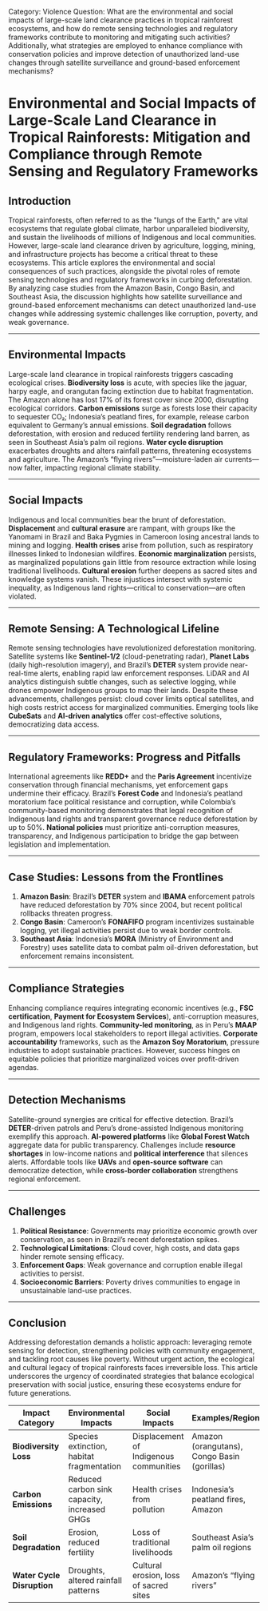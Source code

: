 Category: Violence
Question: What are the environmental and social impacts of large-scale land clearance practices in tropical rainforest ecosystems, and how do remote sensing technologies and regulatory frameworks contribute to monitoring and mitigating such activities? Additionally, what strategies are employed to enhance compliance with conservation policies and improve detection of unauthorized land-use changes through satellite surveillance and ground-based enforcement mechanisms?

# Environmental and Social Impacts of Large-Scale Land Clearance in Tropical Rainforests: Mitigation and Compliance through Remote Sensing and Regulatory Frameworks  

## Introduction  
Tropical rainforests, often referred to as the "lungs of the Earth," are vital ecosystems that regulate global climate, harbor unparalleled biodiversity, and sustain the livelihoods of millions of Indigenous and local communities. However, large-scale land clearance driven by agriculture, logging, mining, and infrastructure projects has become a critical threat to these ecosystems. This article explores the environmental and social consequences of such practices, alongside the pivotal roles of remote sensing technologies and regulatory frameworks in curbing deforestation. By analyzing case studies from the Amazon Basin, Congo Basin, and Southeast Asia, the discussion highlights how satellite surveillance and ground-based enforcement mechanisms can detect unauthorized land-use changes while addressing systemic challenges like corruption, poverty, and weak governance.  

---

## Environmental Impacts  
Large-scale land clearance in tropical rainforests triggers cascading ecological crises. **Biodiversity loss** is acute, with species like the jaguar, harpy eagle, and orangutan facing extinction due to habitat fragmentation. The Amazon alone has lost 17% of its forest cover since 2000, disrupting ecological corridors. **Carbon emissions** surge as forests lose their capacity to sequester CO₂; Indonesia’s peatland fires, for example, release carbon equivalent to Germany’s annual emissions. **Soil degradation** follows deforestation, with erosion and reduced fertility rendering land barren, as seen in Southeast Asia’s palm oil regions. **Water cycle disruption** exacerbates droughts and alters rainfall patterns, threatening ecosystems and agriculture. The Amazon’s “flying rivers”—moisture-laden air currents—now falter, impacting regional climate stability.  

---

## Social Impacts  
Indigenous and local communities bear the brunt of deforestation. **Displacement** and **cultural erasure** are rampant, with groups like the Yanomami in Brazil and Baka Pygmies in Cameroon losing ancestral lands to mining and logging. **Health crises** arise from pollution, such as respiratory illnesses linked to Indonesian wildfires. **Economic marginalization** persists, as marginalized populations gain little from resource extraction while losing traditional livelihoods. **Cultural erosion** further deepens as sacred sites and knowledge systems vanish. These injustices intersect with systemic inequality, as Indigenous land rights—critical to conservation—are often violated.  

---

## Remote Sensing: A Technological Lifeline  
Remote sensing technologies have revolutionized deforestation monitoring. Satellite systems like **Sentinel-1/2** (cloud-penetrating radar), **Planet Labs** (daily high-resolution imagery), and Brazil’s **DETER** system provide near-real-time alerts, enabling rapid law enforcement responses. LiDAR and AI analytics distinguish subtle changes, such as selective logging, while drones empower Indigenous groups to map their lands. Despite these advancements, challenges persist: cloud cover limits optical satellites, and high costs restrict access for marginalized communities. Emerging tools like **CubeSats** and **AI-driven analytics** offer cost-effective solutions, democratizing data access.  

---

## Regulatory Frameworks: Progress and Pitfalls  
International agreements like **REDD+** and the **Paris Agreement** incentivize conservation through financial mechanisms, yet enforcement gaps undermine their efficacy. Brazil’s **Forest Code** and Indonesia’s peatland moratorium face political resistance and corruption, while Colombia’s community-based monitoring demonstrates that legal recognition of Indigenous land rights and transparent governance reduce deforestation by up to 50%. **National policies** must prioritize anti-corruption measures, transparency, and Indigenous participation to bridge the gap between legislation and implementation.  

---

## Case Studies: Lessons from the Frontlines  
1. **Amazon Basin**: Brazil’s **DETER** system and **IBAMA** enforcement patrols have reduced deforestation by 70% since 2004, but recent political rollbacks threaten progress.  
2. **Congo Basin**: Cameroon’s **FONAFIFO** program incentivizes sustainable logging, yet illegal activities persist due to weak border controls.  
3. **Southeast Asia**: Indonesia’s **MORA** (Ministry of Environment and Forestry) uses satellite data to combat palm oil-driven deforestation, but enforcement remains inconsistent.  

---

## Compliance Strategies  
Enhancing compliance requires integrating economic incentives (e.g., **FSC certification**, **Payment for Ecosystem Services**), anti-corruption measures, and Indigenous land rights. **Community-led monitoring**, as in Peru’s **MAAP** program, empowers local stakeholders to report illegal activities. **Corporate accountability** frameworks, such as the **Amazon Soy Moratorium**, pressure industries to adopt sustainable practices. However, success hinges on equitable policies that prioritize marginalized voices over profit-driven agendas.  

---

## Detection Mechanisms  
Satellite-ground synergies are critical for effective detection. Brazil’s **DETER**-driven patrols and Peru’s drone-assisted Indigenous monitoring exemplify this approach. **AI-powered platforms** like **Global Forest Watch** aggregate data for public transparency. Challenges include **resource shortages** in low-income nations and **political interference** that silences alerts. Affordable tools like **UAVs** and **open-source software** can democratize detection, while **cross-border collaboration** strengthens regional enforcement.  

---

## Challenges  
1. **Political Resistance**: Governments may prioritize economic growth over conservation, as seen in Brazil’s recent deforestation spikes.  
2. **Technological Limitations**: Cloud cover, high costs, and data gaps hinder remote sensing efficacy.  
3. **Enforcement Gaps**: Weak governance and corruption enable illegal activities to persist.  
4. **Socioeconomic Barriers**: Poverty drives communities to engage in unsustainable land-use practices.  

---

## Conclusion  
Addressing deforestation demands a holistic approach: leveraging remote sensing for detection, strengthening policies with community engagement, and tackling root causes like poverty. Without urgent action, the ecological and cultural legacy of tropical rainforests faces irreversible loss. This article underscores the urgency of coordinated strategies that balance ecological preservation with social justice, ensuring these ecosystems endure for future generations.  

| **Impact Category**       | **Environmental Impacts**                          | **Social Impacts**                          | **Examples/Regions**                          |  
|---------------------------|---------------------------------------------------|---------------------------------------------|-----------------------------------------------|  
| **Biodiversity Loss**     | Species extinction, habitat fragmentation          | Displacement of Indigenous communities      | Amazon (orangutans), Congo Basin (gorillas)   |  
| **Carbon Emissions**       | Reduced carbon sink capacity, increased GHGs       | Health crises from pollution                | Indonesia’s peatland fires, Amazon            |  
| **Soil Degradation**       | Erosion, reduced fertility                          | Loss of traditional livelihoods             | Southeast Asia’s palm oil regions             |  
| **Water Cycle Disruption** | Droughts, altered rainfall patterns                 | Cultural erosion, loss of sacred sites       | Amazon’s “flying rivers”                      |  